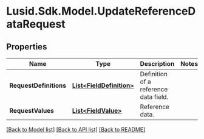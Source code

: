 # Lusid.Sdk.Model.UpdateReferenceDataRequest

## Properties

Name | Type | Description | Notes
------------ | ------------- | ------------- | -------------
**RequestDefinitions** | [**List&lt;FieldDefinition&gt;**](FieldDefinition.md) | Definition of a reference data field. | 
**RequestValues** | [**List&lt;FieldValue&gt;**](FieldValue.md) | Reference data. | 

[[Back to Model list]](../README.md#documentation-for-models) [[Back to API list]](../README.md#documentation-for-api-endpoints) [[Back to README]](../README.md)

